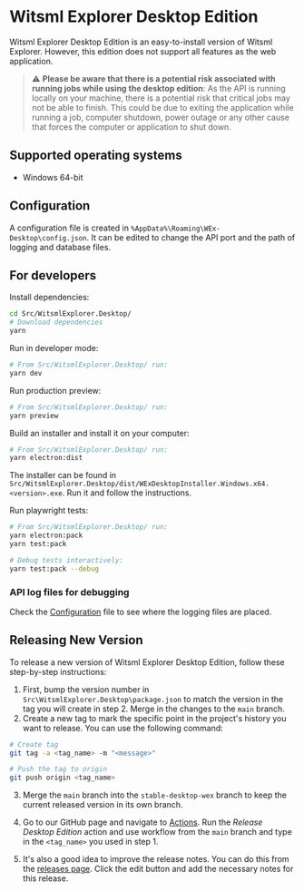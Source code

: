 # Witsml Explorer Desktop Edition

Witsml Explorer Desktop Edition is an easy-to-install version of Witsml Explorer. However, this edition does not support all features as the web application.

> :warning: **Please be aware that there is a potential risk associated with running jobs while using the desktop edition**: As the API is running locally on your machine, there is a potential risk that critical jobs may not be able to finish. This could be due to exiting the application while running a job, computer shutdown, power outage or any other cause that forces the computer or application to shut down.

## Supported operating systems

- Windows 64-bit

<!-- ## Installation guide
The installer can be downloaded from our [GitHub releases page](https://github.com/equinor/witsml-explorer/releases). Download and run the installer. -->

## Configuration

A configuration file is created in `%AppData%\Roaming\WEx-Desktop\config.json`. It can be edited to change the API port and the path of logging and database files.

## For developers

Install dependencies:

```sh
cd Src/WitsmlExplorer.Desktop/
# Download dependencies
yarn
```

Run in developer mode:

```sh
# From Src/WitsmlExplorer.Desktop/ run:
yarn dev
```

Run production preview:

```sh
# From Src/WitsmlExplorer.Desktop/ run:
yarn preview
```

Build an installer and install it on your computer:

```sh
# From Src/WitsmlExplorer.Desktop/ run:
yarn electron:dist
```

The installer can be found in `Src/WitsmlExplorer.Desktop/dist/WExDesktopInstaller.Windows.x64.<version>.exe`. Run it and follow the instructions.

Run playwright tests:
```sh
# From Src/WitsmlExplorer.Desktop/ run:
yarn electron:pack
yarn test:pack

# Debug tests interactively:
yarn test:pack --debug
```

### API log files for debugging

Check the [Configuration](#configuration) file to see where the logging files are placed.

## Releasing New Version
To release a new version of Witsml Explorer Desktop Edition, follow these step-by-step instructions:

1. First, bump the version number in `Src\WitsmlExplorer.Desktop\package.json` to match the version in the tag you will create in step 2. Merge in the changes to the `main` branch.
2. Create a new tag to mark the specific point in the project's history you want to release. You can use the following command:
```sh
# Create tag
git tag -a <tag_name> -m "<message>"

# Push the tag to origin
git push origin <tag_name>
```
3. Merge the `main` branch into the `stable-desktop-wex` branch to keep the current released version in its own branch.

4. Go to our GitHub page and navigate to [Actions](https://github.com/equinor/witsml-explorer/actions). Run the *Release Desktop Edition* action and use workflow from the `main` branch and type in the `<tag_name>` you used in step 1.

5. It's also a good idea to improve the release notes. You can do this from the [releases page](https://github.com/equinor/witsml-explorer/releases). Click the edit button and add the necessary notes for this release.
